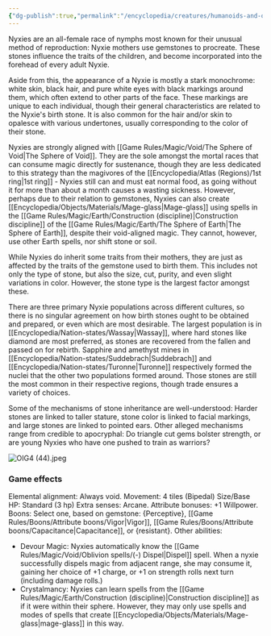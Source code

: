 ```yaml
---
{"dg-publish":true,"permalink":"/encyclopedia/creatures/humanoids-and-other-mortals/nyxies/","tags":["incomplete"]}
---
```


Nyxies are an all-female race of nymphs most known for their unusual method of reproduction: Nyxie mothers use gemstones to procreate. These stones influence the traits of the children, and become incorporated into the forehead of every adult Nyxie.

Aside from this, the appearance of a Nyxie is mostly a stark monochrome: white skin, black hair, and pure white eyes with black markings around them, which often extend to other parts of the face. These markings are unique to each individual, though their general characteristics are related to the Nyxie's birth stone. It is also common for the hair and/or skin to opalesce with various undertones, usually corresponding to the color of their stone.

Nyxies are strongly aligned with [[Game Rules/Magic/Void/The Sphere of Void\|The Sphere of Void]]. They are the sole amongst the mortal races that can consume magic directly for sustenance, though they are less dedicated to this strategy than the magivores of the [[Encyclopedia/Atlas (Regions)/1st ring\|1st ring]] - Nyxies still can and must eat normal food, as going without it for more than about a month causes a wasting sickness. However, perhaps due to their relation to gemstones, Nyxies can also create [[Encyclopedia/Objects/Materials/Mage-glass\|Mage-glass]] using spells in the [[Game Rules/Magic/Earth/Construction (discipline)\|Construction discipline]] of the [[Game Rules/Magic/Earth/The Sphere of Earth\|The Sphere of Earth]], despite their void-aligned magic. They cannot, however, use other Earth spells, nor shift stone or soil.

While Nyxies do inherit some traits from their mothers, they are just as affected by the traits of the gemstone used to birth them. This includes not only the type of stone, but also the size, cut, purity, and even slight variations in color. However, the stone type is the largest factor amongst these. 

There are three primary Nyxie populations across different cultures, so there is no singular agreement on how birth stones ought to be obtained and prepared, or even which are most desirable. The largest population is in [[Encyclopedia/Nation-states/Wassay\|Wassay]], where hard stones like diamond are most preferred, as stones are recovered from the fallen and passed on for rebirth. Sapphire and amethyst mines in [[Encyclopedia/Nation-states/Suddebrach\|Suddebrach]] and [[Encyclopedia/Nation-states/Turonne\|Turonne]] respectively formed the nuclei that the other two populations formed around. Those stones are still the most common in their respective regions, though trade ensures a variety of choices.

Some of the mechanisms of stone inheritance are well-understood: Harder stones are linked to taller stature, stone color is linked to facial markings, and large stones are linked to pointed ears. Other alleged mechanisms range from credible to apocryphal: Do triangle cut gems bolster strength, or are young Nyxies who have one pushed to train as warriors?

![OIG4 (44).jpeg](/img/user/Images/OIG4%20(44).jpeg)

### Game effects
Elemental alignment: Always void.
Movement: 4 tiles (Bipedal)
Size/Base HP: Standard (3 hp)
Extra senses: Arcane.
Attribute bonuses: +1 Willpower.
Boons: Select one, based on gemstone: {Perceptive}, [[Game Rules/Boons/Attribute boons/Vigor\|Vigor]], [[Game Rules/Boons/Attribute boons/Capacitance\|Capacitance]], or {resistant}.
Other abilities: 
- Devour Magic: Nyxies automatically know the [[Game Rules/Magic/Void/Oblivion spells/(-) Dispel\|Dispel]] spell. When a nyxie successfully dispels magic from adjacent range, she may consume it, gaining her choice of +1 charge, or +1 on strength rolls next turn (including damage rolls.)
- Crystalmancy: Nyxies can learn spells from the [[Game Rules/Magic/Earth/Construction (discipline)\|Construction discipline]] as if it were within their sphere. However, they may only use spells and modes of spells that create [[Encyclopedia/Objects/Materials/Mage-glass\|mage-glass]] in this way.